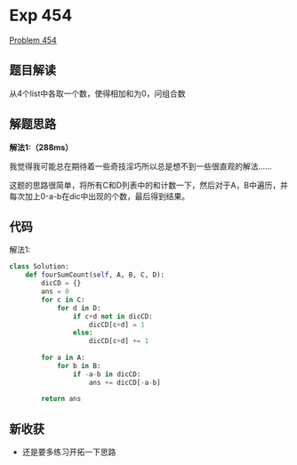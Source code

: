 # Exp 454

[Problem 454](https://leetcode.com/problems/4sum-ii)

## 题目解读

从4个list中各取一个数，使得相加和为0，问组合数

## 解题思路

**解法1:（288ms）**

我觉得我可能总在期待着一些奇技淫巧所以总是想不到一些很直观的解法……

这题的思路很简单，将所有C和D列表中的和计数一下，然后对于A，B中遍历，并每次加上0-a-b在dic中出现的个数，最后得到结果。

## 代码

解法1:

```python
class Solution:
    def fourSumCount(self, A, B, C, D):
        dicCD = {}
        ans = 0
        for c in C:
            for d in D:
                if c+d not in dicCD:
                    dicCD[c+d] = 1
                else:
                    dicCD[c+d] += 1
        
        for a in A:
            for b in B:
                if -a-b in dicCD:
                    ans += dicCD[-a-b]
        
        return ans
```

## 新收获

- 还是要多练习开拓一下思路



